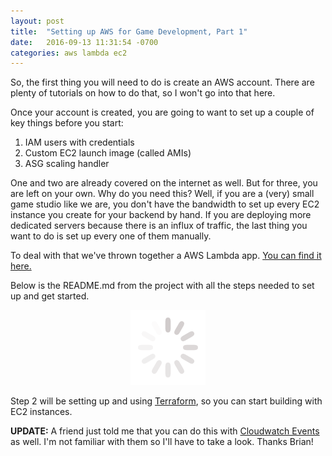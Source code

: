 ```yaml
---
layout: post
title:  "Setting up AWS for Game Development, Part 1"
date:   2016-09-13 11:31:54 -0700
categories: aws lambda ec2
---
```


So, the first thing you will need to do is create an AWS account. There are plenty of tutorials on how to do that, so I won't go into that here. 

Once your account is created, you are going to want to set up a couple of key things before you start:

1. IAM users with credentials
2. Custom EC2 launch image (called AMIs) 
3. ASG scaling handler

One and two are already covered on the internet as well. But for three, you are left on your own. Why do you need this? Well, if you are a (very) small game studio 
like we are, you don't have the bandwidth to set up every EC2 instance you create for your backend by hand. If you are deploying more dedicated servers because there 
is an influx of traffic, the last thing you want to do is set up every one of them manually.  

To deal with that we've thrown together a AWS Lambda app. [You can find it here.](https://github.com/gruegames/lambda_sns_ec2_scaling)

Below is the README.md from the project with all the steps needed to set up and get started. 
 
<div class="project-wrapper">
    <p align="center">
        <img src="/img/loader.gif" />
    </p>
</div>

<script type="text/javascript">
$( document ).ready(function() {
    var req_data = {"githuburl": "https://raw.githubusercontent.com/gruegames/lambda_sns_ec2_scaling/master/README.md"};
    
    $.ajax({
        url: 'https://1r6a82hlr0.execute-api.us-east-1.amazonaws.com/prod/parse',
        method: 'POST',
        data: JSON.stringify(req_data),
        dataType: 'json',
        crossDomain: true,
        headers: {
            'X-Api-Key': 'QGTJTaLhDM8dNi11TC0vCwEIX7luKWM8NKChBrN4'
        },
        contentType: 'application/json',
        success: function(data) {
            $(".project-wrapper").html(data.value);
            $(".project-wrapper").find("pre").addClass("prettyprint");
            prettyPrint();
        }
    });
});
</script>

Step 2 will be setting up and using [Terraform](https://www.terraform.io/), so you can start building with EC2 instances.

**UPDATE:** A friend just told me that you can do this with [Cloudwatch Events](https://docs.aws.amazon.com/AmazonCloudWatch/latest/events/WhatIsCloudWatchEvents.html) as well. 
I'm not familiar with them so I'll have to take a look. Thanks Brian!